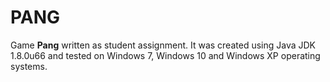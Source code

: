 # PANG

Game **Pang** written as student assignment. It was created using Java JDK 1.8.0u66 and tested on Windows 7, Windows 10 and Windows XP operating systems.
